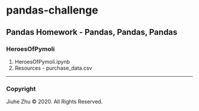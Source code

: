 # pandas-challenge
## Pandas Homework - Pandas, Pandas, Pandas
### HeroesOfPymoli
1. HeroesOfPymoli.ipynb
2. Resources - purchase_data.csv

---
### Copyright
Jiuhe Zhu © 2020. All Rights Reserved.
